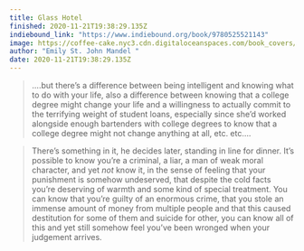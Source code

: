```yaml
---
title: Glass Hotel
finished: 2020-11-21T19:38:29.135Z
indiebound_link: "https://www.indiebound.org/book/9780525521143"
image: https://coffee-cake.nyc3.cdn.digitaloceanspaces.com/book_covers/2020/glass-hotel.webp
author: "Emily St. John Mandel "
date: 2020-11-21T19:38:29.135Z
---
```


> ….but there’s a difference between being intelligent and knowing what to do with your life, also a difference between knowing that a college degree might change your life and a willingness to actually commit to the terrifying weight of student loans, especially since she’d worked alongside enough bartenders with college degrees to know that a college degree might not change anything at all, etc. etc….

> There’s something in it, he decides later, standing in line for dinner. It’s possible to know you’re a criminal, a liar, a man of weak moral character, and yet _not_ know it, in the sense of feeling that your punishment is somehow undeserved, that despite the cold facts you’re deserving of warmth and some kind of special treatment. You can know that you’re guilty of an enormous crime, that you stole an immense amount of money from multiple people and that this caused destitution for some of them and suicide for other, you can know all of this and yet still somehow feel you’ve been wronged when your judgement arrives.
